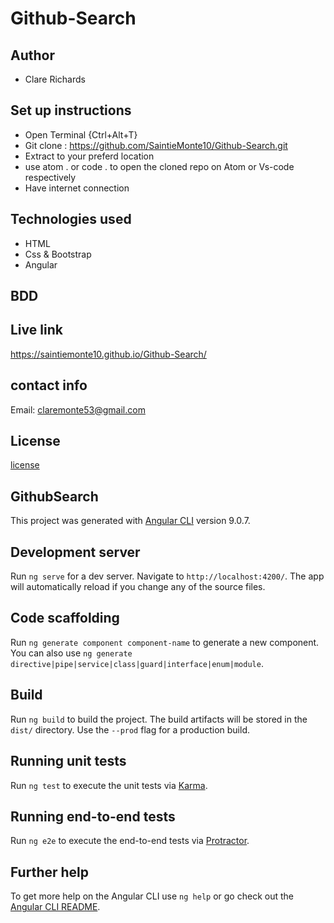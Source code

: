 # Github-Search

## Author
 * Clare Richards

## Set up instructions
* Open Terminal {Ctrl+Alt+T}
* Git clone : https://github.com/SaintieMonte10/Github-Search.git
* Extract to your preferd location
* use atom . or code . to open the cloned repo on Atom or  Vs-code respectively
* Have internet connection

## Technologies used
* HTML
* Css & Bootstrap
* Angular

## BDD


## Live link
 https://saintiemonte10.github.io/Github-Search/


## contact info
Email: claremonte53@gmail.com

## License
[license](./LICENSE)

## GithubSearch

This project was generated with [Angular CLI](https://github.com/angular/angular-cli) version 9.0.7.

## Development server

Run `ng serve` for a dev server. Navigate to `http://localhost:4200/`. The app will automatically reload if you change any of the source files.

## Code scaffolding

Run `ng generate component component-name` to generate a new component. You can also use `ng generate directive|pipe|service|class|guard|interface|enum|module`.

## Build

Run `ng build` to build the project. The build artifacts will be stored in the `dist/` directory. Use the `--prod` flag for a production build.

## Running unit tests

Run `ng test` to execute the unit tests via [Karma](https://karma-runner.github.io).

## Running end-to-end tests

Run `ng e2e` to execute the end-to-end tests via [Protractor](http://www.protractortest.org/).

## Further help

To get more help on the Angular CLI use `ng help` or go check out the [Angular CLI README](https://github.com/angular/angular-cli/blob/master/README.md).
